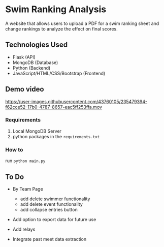 # Swim Ranking Analysis
A website that allows users to upload a PDF for a swim ranking sheet and change rankings to analyze the effect on final scores.

## Technologies Used
- Flask (API)
- MongoDB (Database)
- Python (Backend)
- JavaScript/HTML/CSS/Bootstrap (Frontend)

## Demo video

https://user-images.githubusercontent.com/43760105/235479394-f62cce52-17b0-4787-8657-eac5ff253ffa.mov



### Requirements
1. Local MongoDB Server
2. python packages in the `requirements.txt`

### How to
 run
`python main.py`

## To Do
- By Team Page
	- add delete swimmer functionality 
	- add delete event functionality
	- add collapse entries button

- Add option to export data for future use
- Add relays
- Integrate past meet data extraction
